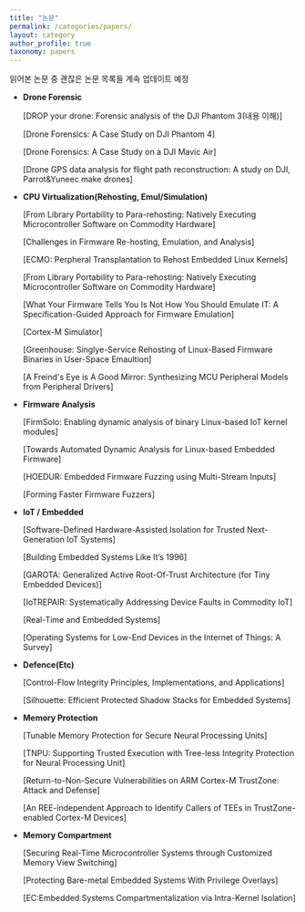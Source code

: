 ```yaml
---
title: "논문"
permalink: /categories/papers/
layout: category
author_profile: true
taxonomy: papers
---
```


읽어본 논문 중 괜찮은 논문 목록들
계속 업데이트 예정


- **Drone Forensic**
    
    [DROP your drone: Forensic analysis of the DJI Phantom 3(내용 이해)]
    
    [Drone Forensics: A Case Study on DJI Phantom 4]
    
    [Drone Forensics: A Case Study on a DJI Mavic Air]
    
    [Drone GPS data analysis for flight path reconstruction: A study on DJI, Parrot&Yuneec make drones]
    

- **CPU Virtualization(Rehosting, Emul/Simulation)**
    
    [From Library Portability to Para-rehosting: Natively Executing Microcontroller Software on Commodity Hardware]
    
    [Challenges in Firmware Re-hosting, Emulation, and Analysis]
    
    [ECMO: Perpheral Transplantation to Rehost Embedded Linux Kernels]
    
    [From Library Portability to Para-rehosting: Natively Executing Microcontroller Software on Commodity Hardware]
    
    [What Your Firmware Tells You Is Not How You Should Emulate IT: A Specification-Guided Approach for Firmware Emulation]
    
    [Cortex-M Simulator]
    
    [Greenhouse: Singlye-Service Rehosting of Linux-Based Firmware Binaries in User-Space Emaultion]
    
    [A Freind's Eye is A Good Mirror: Synthesizing MCU Peripheral Models from Peripheral Drivers]

- **Firmware Analysis**
    
    [FirmSolo: Enabling dynamic analysis of binary Linux-based IoT kernel modules]
    
    [Towards Automated Dynamic Analysis for Linux-based Embedded Firmware]
    
    [HOEDUR: Embedded Firmware Fuzzing using Multi-Stream Inputs]
    
    [Forming Faster Firmware Fuzzers]
    

- **IoT / Embedded**
    
    [Software-Defined Hardware-Assisted Isolation for Trusted Next-Generation IoT Systems]
    
    [Building Embedded Systems Like It’s 1996]

    [GAROTA: Generalized Active Root-Of-Trust Architecture (for Tiny Embedded Devices)]
    
    [IoTREPAIR: Systematically Addressing Device Faults in Commodity IoT]
    
    [Real-Time and Embedded Systems]
    
    [Operating Systems for Low-End Devices in the Internet of Things: A Survey]
    

- **Defence(Etc)**
    
    [Control-Flow Integrity Principles, Implementations, and Applications]

    [Silhouette: Efficient Protected Shadow Stacks for Embedded Systems]
    

- **Memory Protection**
    
    [Tunable Memory Protection for Secure Neural Processing Units]
    
    [TNPU: Supporting Trusted Execution with Tree-less Integrity Protection for Neural Processing Unit]
    
    [Return-to-Non-Secure Vulnerabilities on ARM Cortex-M TrustZone: Attack and Defense]
    
    [An REE-independent Approach to Identify Callers of TEEs in TrustZone-enabled Cortex-M Devices]
    
- **Memory Compartment**
    
    [Securing Real-Time Microcontroller Systems through Customized Memory View Switching]

    [Protecting Bare-metal Embedded Systems With Privilege Overlays]

    [EC:Embedded Systems Compartmentalization via Intra-Kernel Isolation]

